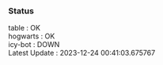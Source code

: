 ### Status


table : OK  
hogwarts : OK  
icy-bot : DOWN  
Latest Update : 2023-12-24 00:41:03.675767
